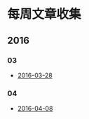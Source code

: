 # 每周文章收集

## 2016
### 03

- [2016-03-28](2016/03/2016-03-28.md)

### 04

- [2016-04-08](2016/04/2016-04-08.md)
